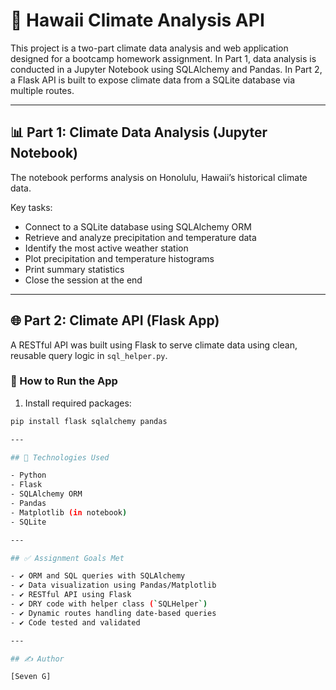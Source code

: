 # 🌴 Hawaii Climate Analysis API

This project is a two-part climate data analysis and web application designed for a bootcamp homework assignment. In Part 1, data analysis is conducted in a Jupyter Notebook using SQLAlchemy and Pandas. In Part 2, a Flask API is built to expose climate data from a SQLite database via multiple routes.

---

## 📊 Part 1: Climate Data Analysis (Jupyter Notebook)

The notebook performs analysis on Honolulu, Hawaii’s historical climate data.

Key tasks:
- Connect to a SQLite database using SQLAlchemy ORM
- Retrieve and analyze precipitation and temperature data
- Identify the most active weather station
- Plot precipitation and temperature histograms
- Print summary statistics
- Close the session at the end

---

## 🌐 Part 2: Climate API (Flask App)

A RESTful API was built using Flask to serve climate data using clean, reusable query logic in `sql_helper.py`.

### 🚀 How to Run the App

1. Install required packages:

```bash
pip install flask sqlalchemy pandas

---

## 🧠 Technologies Used

- Python  
- Flask  
- SQLAlchemy ORM  
- Pandas  
- Matplotlib (in notebook)  
- SQLite

---

## ✅ Assignment Goals Met

- ✔️ ORM and SQL queries with SQLAlchemy  
- ✔️ Data visualization using Pandas/Matplotlib  
- ✔️ RESTful API using Flask  
- ✔️ DRY code with helper class (`SQLHelper`)  
- ✔️ Dynamic routes handling date-based queries  
- ✔️ Code tested and validated

---

## ✍️ Author

[Seven G] 